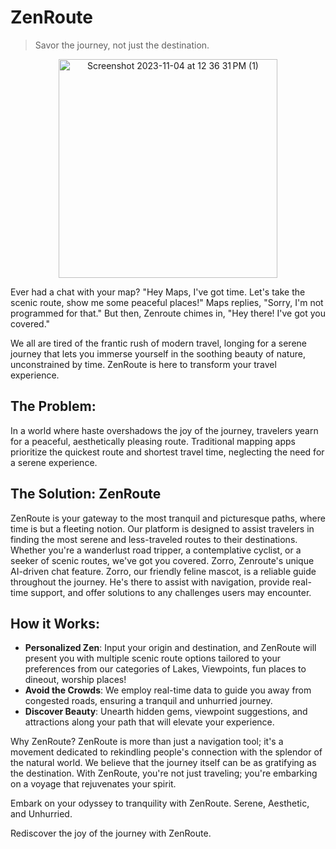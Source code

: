 # ZenRoute
> Savor the journey, not just the destination.

 <p align="center">
  <img width="350" alt="Screenshot 2023-11-04 at 12 36 31 PM (1)" src="https://github.com/zen-route/ZenRoute/assets/76112446/86769a80-5d91-4c8a-afa6-d3fdd2d1be24">
</p>

Ever had a chat with your map? "Hey Maps, I've got time. Let's take the scenic route, show me some peaceful places!" Maps replies, "Sorry, I'm not programmed for that." But then, Zenroute chimes in, "Hey there! I've got you covered."

We all are tired of the frantic rush of modern travel, longing for a serene journey that lets you immerse yourself in the soothing beauty of nature, unconstrained by time. ZenRoute is here to transform your travel experience.


## The Problem:
In a world where haste overshadows the joy of the journey, travelers yearn for a peaceful, aesthetically pleasing route. Traditional mapping apps prioritize the quickest route and shortest travel time, neglecting the need for a serene experience.

## The Solution: ZenRoute
ZenRoute is your gateway to the most tranquil and picturesque paths, where time is but a fleeting notion. Our platform is designed to assist travelers in finding the most serene and less-traveled routes to their destinations. Whether you're a wanderlust road tripper, a contemplative cyclist, or a seeker of scenic routes, we've got you covered. Zorro, Zenroute's unique AI-driven chat feature. Zorro, our friendly feline mascot, is a reliable guide throughout the journey. He's there to assist with navigation, provide real-time support, and offer solutions to any challenges users may encounter.

## How it Works:
- **Personalized Zen**: Input your origin and destination, and ZenRoute will present you with multiple scenic route options tailored to your preferences from our categories of Lakes, Viewpoints, fun places to dineout, worship places!
- **Avoid the Crowds**: We employ real-time data to guide you away from congested roads, ensuring a tranquil and unhurried journey.
- **Discover Beauty**: Unearth hidden gems, viewpoint suggestions, and attractions along your path that will elevate your experience.

Why ZenRoute?
ZenRoute is more than just a navigation tool; it's a movement dedicated to rekindling people's connection with the splendor of the natural world. We believe that the journey itself can be as gratifying as the destination. With ZenRoute, you're not just traveling; you're embarking on a voyage that rejuvenates your spirit.

Embark on your odyssey to tranquility with ZenRoute. Serene, Aesthetic, and Unhurried.

Rediscover the joy of the journey with ZenRoute.
